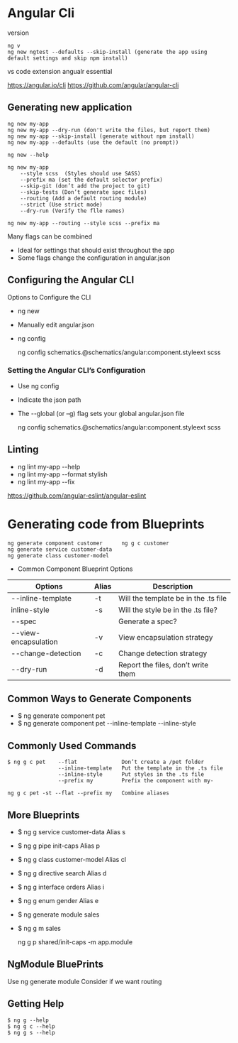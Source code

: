 # Angular Cli

version

    ng v
    ng new ngtest --defaults --skip-install (generate the app using default settings and skip npm install)

vs code extension 
    angualr essential

https://angular.io/cli
https://github.com/angular/angular-cli


## Generating new application

    ng new my-app
    ng new my-app --dry-run (don't write the files, but report them)
    ng new my-app --skip-install (generate without npm install)
    ng new my-app --defaults (use the default (no prompt))

    ng new --help 

    ng new my-app 
        --style scss  (Styles should use SASS)
        --prefix ma (set the default selector prefix)
        --skip-git (don’t add the project to git)
        --skip-tests (Don’t generate spec files)
        --routing (Add a default routing module)
        --strict (Use strict mode)
        --dry-run (Verify the flle names)

    ng new my-app --routing --style scss --prefix ma

Many flags can be combined

-   Ideal for settings that should exist throughout the app
-   Some flags change the configuration in angular.json

## Configuring the Angular CLI

Options to Configure the CLI

-   ng new <some-flags>
-   Manually edit angular.json
-   ng config <jsonPath> <value>

    ng config schematics.@schematics/angular:component.styleext scss


### Setting the Angular CLI’s Configuration

-   Use ng config
-   Indicate the json path
-   The --global (or –g) flag sets your global angular.json file

    ng config schematics.@schematics/angular:component.styleext scss

## Linting

-   ng lint my-app --help
-   ng lint my-app --format stylish
-   ng lint my-app --fix

https://github.com/angular-eslint/angular-eslint

# Generating code from Blueprints

    ng generate component customer      ng g c customer
    ng generate service customer-data
    ng generate class customer-model

-   Common Component Blueprint Options

| Options      | Alias | Description |
| ----------- | ----------- | ----------- |
| --inline-template      | -t       | Will the template be in the .ts file|
| inline-style   | -s        | Will the style be in the .ts file? |
|--spec || Generate a spec? |
|--view-encapsulation |-v| View encapsulation strategy|
|--change-detection |-c| Change detection strategy|
|--dry-run |-d| Report the files, don’t write them|

## Common Ways to Generate Components

-   $ ng generate component pet
-   $ ng generate component pet --inline-template --inline-style

## Commonly Used Commands

    $ ng g c pet    --flat              Don’t create a /pet folder
                    --inline-template   Put the template in the .ts file
                    --inline-style      Put styles in the .ts file
                    --prefix my         Prefix the component with my-

    ng g c pet -st --flat --prefix my   Combine aliases

## More Blueprints

-   $ ng g service      customer-data Alias s
-   $ ng g pipe         init-caps Alias p
-   $ ng g class        customer-model Alias cl
-   $ ng g directive    search Alias d
-   $ ng g interface    orders Alias i
-   $ ng g enum         gender Alias e

-   $ ng generate module sales
-   $ ng g m sales

    ng g p shared/init-caps -m app.module

## NgModule BluePrints

Use ng generate module <options>
Consider if we want routing


## Getting Help

    $ ng g --help 
    $ ng g c --help 
    $ ng g s --help 